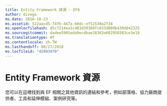 ```yaml
---
title: Entity Framework 資源 - EF6
author: divega
ms.date: 2016-10-23
ms.assetid: 522aacd5-74fb-447a-b0dc-ef52530a2f34
ms.openlocfilehash: d5cf214ea1c483d39389fc633d009b430d042325
ms.sourcegitcommit: dadee5905ada9ecdbae28363a682950383ce3e10
ms.translationtype: HT
ms.contentlocale: zh-TW
ms.lasthandoff: 08/27/2018
ms.locfileid: "42993970"
---
```

# <a name="entity-framework-resources"></a>Entity Framework 資源
您可以在這裡找到與 EF 相關之其他資訊的連結和參考，例如部落格、協力廠商提供者、工具和延伸模組、案例研究等。
